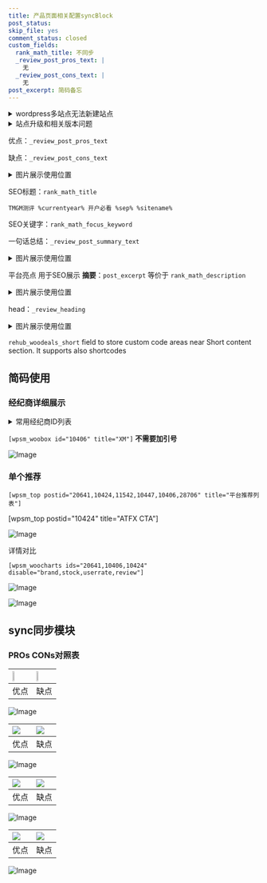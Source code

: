 ```yaml
---
title: 产品页面相关配置syncBlock
post_status: 
skip_file: yes
comment_status: closed
custom_fields:
  rank_math_title: 不同步
  _review_post_pros_text: |
    无
  _review_post_cons_text: |
    无
post_excerpt: 简码备忘
---
```

<details><summary>wordpress多站点无法新建站点</summary>

<li>和报错需要清理cookies一样的原因</li>
<li>wp-config.php里面<code>define( 'SUBDOMAIN_INSTALL', false );//子域名安装</code></li>
<li>新建子站点是用<code>define( 'SUBDOMAIN_INSTALL', true);//子域名安装</code> 完成以后，改成<code>false</code></li>
</details>

<details><summary>站点升级和相关版本问题</summary>

<p>wordpress：5.9.9
woocommerce：7.5.1
出现问题的地方：主题选项里面>><strong>Product layout >>compact style</strong></p>
<p>如何出现没有用过的字段 导致无法保存。先导出配置 然后进行修改，后面再次恢复即可。</p>
<p>出现部分字段无法显示时，需要返回默认布局后，对产品进行保存就好了。</p>
<p></p>
</details>

优点：`_review_post_pros_text`

缺点：`_review_post_cons_text`

<details><summary>图片展示使用位置</summary>

<img src="https://prod-files-secure.s3.us-west-2.amazonaws.com/39ed1227-6d7d-4570-be36-9ccd4a2c4241/f51d3d83-55d4-4bdf-9604-f37ec77ab556/Untitled.png?X-Amz-Algorithm=AWS4-HMAC-SHA256&X-Amz-Content-Sha256=UNSIGNED-PAYLOAD&X-Amz-Credential=ASIAZI2LB466T6NSLC62%2F20250315%2Fus-west-2%2Fs3%2Faws4_request&X-Amz-Date=20250315T105519Z&X-Amz-Expires=3600&X-Amz-Security-Token=IQoJb3JpZ2luX2VjELv%2F%2F%2F%2F%2F%2F%2F%2F%2F%2FwEaCXVzLXdlc3QtMiJIMEYCIQD%2F9qB7%2Bi%2BR08qygkmAHfB4NDIuRJcPLbP%2Fwot4W9iDiAIhAIkdwCRXXORSkBvEMDOIrBX6yZdraSde4PfVTlkSIzt%2BKv8DCBQQABoMNjM3NDIzMTgzODA1Igwafdcq48mVHumivIAq3AO9Oo%2FnQXNxUSEC9T5uSWz%2B8dH%2Baxxl47ZANdkCZZ8wN8oTUtUaEMx2%2B1LvxqioU8oit3%2FJtrOApQQM8R0tI4hc%2BRV0XAxMThpXw9ZW0nYa1FNI1IuG7wDk4ljl2byMzoJo%2BIfAJdrwh4syj1mpfnwpPi8CXc%2Fj0tfq%2Fm%2F7EgdNYlgrr8naYlKC%2BUKvxFjeX2FZzs1ZYA8nMWFnIHyOxGFC%2BkIFzIg8ppp50Tw7lTvtG7u08l1OHEAoE3AWYti27o38AcUaHdu0hgdyqDvvRwV80VrTAwSzYJxKnSolLOq%2FjSUdHr9Jxz7%2F4BKZXwm0X62FRMekufnerUhNTIcohm4QqLDlsLNPDNyC8ALHYcguMxRZbzW%2FYtZxnFp0qZ6Uhl5bVXpnaapVwxd3z1eItWKyZZbZGhC1feuKtvl8Yy9doNDI19f8P7BRHGUb4bZo5f8l%2BnRP5o670uE5%2Br2NCeaAV10RupiyrSozQ55%2FNcN1OBd6DAgZN%2F7qAKRLc6xQuWUPdUyDNkUN72cuWAzG%2B43m53WmZs1pQ%2FKKrq5Kv3Psj0la4P%2BlQtunlVcUBc9AMmiAI6To%2BHOCEA6s07fP6svBnM4SFEn%2FDTLnAjNO%2FD5vUgX3umm6BUg4Wqd9hTDzsNW%2BBjqkAb7LQa%2FORITsxxxrcCRnYcYkQndZBLrgielXgwdhQu6YVtMo12S0LRnEiXmWljUQSbp0XQSmAZPsPo8OsQ0iMoYIt0u2lMprKA7iwOwJHMl87tsqJ%2F6HcQeVQusz0s7XdQg0vRiwCKf7w9enwfbtEPnRqCtLFx1HcUQk9OiYyYKZ%2BdMv%2FzlNk8Td6sQXmNwchkHRgghLJtpe7k%2BwhWZkHVkkTcWV&X-Amz-Signature=f80064e87145dee2b4e3143c39dbcf2b5a052cfbb5f2f3e94dddfb84ed861708&X-Amz-SignedHeaders=host&x-id=GetObject" alt="Image">
</details>

SEO标题：`rank_math_title`

`TMGM测评 %currentyear% 开户必看 %sep% %sitename%`

SEO关键字：`rank_math_focus_keyword`

一句话总结：`_review_post_summary_text`

<details><summary>图片展示使用位置</summary>

<img src="https://prod-files-secure.s3.us-west-2.amazonaws.com/39ed1227-6d7d-4570-be36-9ccd4a2c4241/4b96a922-296c-4f4e-8630-d1c870cbce01/Untitled.png?X-Amz-Algorithm=AWS4-HMAC-SHA256&X-Amz-Content-Sha256=UNSIGNED-PAYLOAD&X-Amz-Credential=ASIAZI2LB4662UR7LOZE%2F20250315%2Fus-west-2%2Fs3%2Faws4_request&X-Amz-Date=20250315T105519Z&X-Amz-Expires=3600&X-Amz-Security-Token=IQoJb3JpZ2luX2VjELv%2F%2F%2F%2F%2F%2F%2F%2F%2F%2FwEaCXVzLXdlc3QtMiJGMEQCIG%2BUkDs6VQMlCRFxka%2FncFqwIQHxTd%2BPVBJ0N%2Fs3gAMaAiAi6gS9IGfAqkk1cOiaZnthMWJ%2Bn0SrT4wRwVllz8lfFir%2FAwgUEAAaDDYzNzQyMzE4MzgwNSIMnOyT5HQNoevvsqLHKtwDRB7VxnmIIc4DqJZRoPYO0T%2BatJYk35jRKoK6%2F9Gw8f5gJHiOlCACZQdlkL2ietEDptGTmtbTd7Atp1JzmGC2OptO%2BHAxiuion6vxh6yCxWi5zlNUzn5IjpZqqqdGews8VQPMN1AphruPRRqcOVU90eRYdoP%2BCh%2BZ8dKHwhL8RZUvWZ5bAlS1xnxnTvUcKt38Mx5RAaDoeCOMqVEqQegdLyjYk8irDURlD9l333NfcpM4xq3rnkeu4g6YOW4H%2F33KmpODMgATMIrbnAE%2FtmQmjwG4gg%2BlUyrO2iF7E2GbR9y3dtXcHxpvnvcJDqcbIlHlc9cOe%2Fo9zT4%2FQm%2FlhUyXT7DyrpXZnV%2BjcC1TGiROWuUNUpPzyIRym03BAd71D54MzBMT1KOn0ntOkT7TKSOKAhz0vBAR86TOernANHjTHpP8n%2BkkpomvZXGR6lzR2fRYY9iZ9DT128Il6MP1mF00REdCq0PIZQB00fgYl1zX1ZufgvKA1dSrLuoA%2BMdXJFkEQMUED0NSTAwTN5vmH%2BPQjK5yFjXQONTMeiQksTU2aI2m8dC7bBsGksaFTkhOJHhtEg0KlQq8thPg5Jgf4xOvlNQ0cpc9COuj%2FcEbYhqPSewwEMbWYK72E0Lhkzwwp7fVvgY6pgGVnEfit832WwLTd%2BujDZjBeK7%2BPg9G5YN87HvW2M3aGas46RExidOmcgKk2OuZt3ZzVXRcFzMUeAAObV1nrhZyccDnwbzKXYPLyeO2QmMekd0nhQPvCRDPno0oUYu8sOCpkuS%2BjD4iMrnl7rtfGKjE%2FtUmQzPuyezgC8kUqNDHaoFDptp%2BOX0htwXKGgYNlmG3zNrJY%2BfZw1pETGuyNEc8%2BLsK0bJb&X-Amz-Signature=401f68917e3df6b96ef8112bb7934755a07a1cda98b714df0488c1c95dea728d&X-Amz-SignedHeaders=host&x-id=GetObject" alt="Image">
</details>

平台亮点 用于SEO展示 **摘要**：`post_excerpt`  等价于 `rank_math_description`

<details><summary>图片展示使用位置</summary>

<img src="https://prod-files-secure.s3.us-west-2.amazonaws.com/39ed1227-6d7d-4570-be36-9ccd4a2c4241/1ee11f63-b60a-4dfe-a7a7-d58ff23b5d88/Untitled.png?X-Amz-Algorithm=AWS4-HMAC-SHA256&X-Amz-Content-Sha256=UNSIGNED-PAYLOAD&X-Amz-Credential=ASIAZI2LB46656HRYEG2%2F20250315%2Fus-west-2%2Fs3%2Faws4_request&X-Amz-Date=20250315T105520Z&X-Amz-Expires=3600&X-Amz-Security-Token=IQoJb3JpZ2luX2VjELv%2F%2F%2F%2F%2F%2F%2F%2F%2F%2FwEaCXVzLXdlc3QtMiJIMEYCIQC4OhLZmPORkd%2FsMwIs9wDONzMhWAyxOWHnJv5YkcH1ggIhAOu1uOj1QpIzT%2BYmvXRVCcuQ5bvQmLzgScZjiFYepC13Kv8DCBQQABoMNjM3NDIzMTgzODA1Igy%2F0GCicdxnlDUAQWoq3ANkW2%2BUrHMgvWEd0U4YgZghlFrfhaDlH6gzCO3StHhTvv2lOKLpEUEHoz24JDS%2BcbAz3zietKAySSWhhUTbUrTJ%2ByLV2Dw0mpN%2FXhsmLg5k2DrMzVAJLXUCb4vZC9GoDBvPNdXG7l3tjz0wfX%2Fmr8QfPfUYUBTwsBOYgCRXopWwJWqKXe88oiLxu%2FpdYITy7UiGczBasAoClDrIwskKVmuiW2QLwll1Fg50MKB9c%2FwkBngwnEj8Vfx9egB%2F3JJ0V2RHFh48%2Bt2gYbOI%2Fs9fTarNz6NwvIaRWsDPICkwMbs6rlDCyUHc7fVZ4%2FOnSNKriWnxmkK4kLxja4tHXuXfenvVBDe4ipy2BgWRjigwOhG3w%2Bi%2FLrTN1ue2SAJDrXcslXQRxXLrsG7CNn6LDjQgmx99G7lGgthkUzfhCeNnWCQoB5aau5CH59K6CGBGWKYycMl%2Ftn8kF6VOeenxyHXFlsGNNiz2%2B2j0gegfCd2yX39XC6xrAZvcgp68M5QQpuD3RYTEDFx2UrvmBijOEuiwQWjuWptYLFs9jwC0WRrx2EQqjTII2l09aYmO%2Bzqo9YYN9IPJjKvUt8iB5Iu3h0xfzvm1Ryig5nLDdHpDTF4V%2BFh3sugqi2QQuha9%2FpSuFjDDsNW%2BBjqkAX3BTlpoP8WsBMr8q0UYUJPMsBCOl%2BjDBSj8BXolICk0oojouNU90%2FtbjXqV10e2J5rxvvjO%2F0SE6j4OUQDNwxdu%2FWRUd%2B8a2YsXVaQ%2BRlbKoLCRvn1PNXuUCEpPLLnVB8u39FruOhFMlNl8AdtRzPeaASp0opukm0wmhdBcxuZQBGV70CfzATvGUocv8IbbPUJSl9rjVEUaxZBBeZKIIuUDulgk&X-Amz-Signature=c24ee81f24cf4cca338c7758bbcc51941459e7d8fcea39d363b4871d2477a227&X-Amz-SignedHeaders=host&x-id=GetObject" alt="Image">
<img src="https://prod-files-secure.s3.us-west-2.amazonaws.com/39ed1227-6d7d-4570-be36-9ccd4a2c4241/ad4118b5-78d8-4fbe-801e-3b29b5d99c01/Untitled.png?X-Amz-Algorithm=AWS4-HMAC-SHA256&X-Amz-Content-Sha256=UNSIGNED-PAYLOAD&X-Amz-Credential=ASIAZI2LB46656HRYEG2%2F20250315%2Fus-west-2%2Fs3%2Faws4_request&X-Amz-Date=20250315T105520Z&X-Amz-Expires=3600&X-Amz-Security-Token=IQoJb3JpZ2luX2VjELv%2F%2F%2F%2F%2F%2F%2F%2F%2F%2FwEaCXVzLXdlc3QtMiJIMEYCIQC4OhLZmPORkd%2FsMwIs9wDONzMhWAyxOWHnJv5YkcH1ggIhAOu1uOj1QpIzT%2BYmvXRVCcuQ5bvQmLzgScZjiFYepC13Kv8DCBQQABoMNjM3NDIzMTgzODA1Igy%2F0GCicdxnlDUAQWoq3ANkW2%2BUrHMgvWEd0U4YgZghlFrfhaDlH6gzCO3StHhTvv2lOKLpEUEHoz24JDS%2BcbAz3zietKAySSWhhUTbUrTJ%2ByLV2Dw0mpN%2FXhsmLg5k2DrMzVAJLXUCb4vZC9GoDBvPNdXG7l3tjz0wfX%2Fmr8QfPfUYUBTwsBOYgCRXopWwJWqKXe88oiLxu%2FpdYITy7UiGczBasAoClDrIwskKVmuiW2QLwll1Fg50MKB9c%2FwkBngwnEj8Vfx9egB%2F3JJ0V2RHFh48%2Bt2gYbOI%2Fs9fTarNz6NwvIaRWsDPICkwMbs6rlDCyUHc7fVZ4%2FOnSNKriWnxmkK4kLxja4tHXuXfenvVBDe4ipy2BgWRjigwOhG3w%2Bi%2FLrTN1ue2SAJDrXcslXQRxXLrsG7CNn6LDjQgmx99G7lGgthkUzfhCeNnWCQoB5aau5CH59K6CGBGWKYycMl%2Ftn8kF6VOeenxyHXFlsGNNiz2%2B2j0gegfCd2yX39XC6xrAZvcgp68M5QQpuD3RYTEDFx2UrvmBijOEuiwQWjuWptYLFs9jwC0WRrx2EQqjTII2l09aYmO%2Bzqo9YYN9IPJjKvUt8iB5Iu3h0xfzvm1Ryig5nLDdHpDTF4V%2BFh3sugqi2QQuha9%2FpSuFjDDsNW%2BBjqkAX3BTlpoP8WsBMr8q0UYUJPMsBCOl%2BjDBSj8BXolICk0oojouNU90%2FtbjXqV10e2J5rxvvjO%2F0SE6j4OUQDNwxdu%2FWRUd%2B8a2YsXVaQ%2BRlbKoLCRvn1PNXuUCEpPLLnVB8u39FruOhFMlNl8AdtRzPeaASp0opukm0wmhdBcxuZQBGV70CfzATvGUocv8IbbPUJSl9rjVEUaxZBBeZKIIuUDulgk&X-Amz-Signature=f13dd67322a399e979c1924258826f4e23b97ede391cc05a327fa5501f30e11c&X-Amz-SignedHeaders=host&x-id=GetObject" alt="Image">
<img src="https://prod-files-secure.s3.us-west-2.amazonaws.com/39ed1227-6d7d-4570-be36-9ccd4a2c4241/a38cf7c9-a79c-4b64-9e94-13589fe0758b/Untitled.png?X-Amz-Algorithm=AWS4-HMAC-SHA256&X-Amz-Content-Sha256=UNSIGNED-PAYLOAD&X-Amz-Credential=ASIAZI2LB46656HRYEG2%2F20250315%2Fus-west-2%2Fs3%2Faws4_request&X-Amz-Date=20250315T105520Z&X-Amz-Expires=3600&X-Amz-Security-Token=IQoJb3JpZ2luX2VjELv%2F%2F%2F%2F%2F%2F%2F%2F%2F%2FwEaCXVzLXdlc3QtMiJIMEYCIQC4OhLZmPORkd%2FsMwIs9wDONzMhWAyxOWHnJv5YkcH1ggIhAOu1uOj1QpIzT%2BYmvXRVCcuQ5bvQmLzgScZjiFYepC13Kv8DCBQQABoMNjM3NDIzMTgzODA1Igy%2F0GCicdxnlDUAQWoq3ANkW2%2BUrHMgvWEd0U4YgZghlFrfhaDlH6gzCO3StHhTvv2lOKLpEUEHoz24JDS%2BcbAz3zietKAySSWhhUTbUrTJ%2ByLV2Dw0mpN%2FXhsmLg5k2DrMzVAJLXUCb4vZC9GoDBvPNdXG7l3tjz0wfX%2Fmr8QfPfUYUBTwsBOYgCRXopWwJWqKXe88oiLxu%2FpdYITy7UiGczBasAoClDrIwskKVmuiW2QLwll1Fg50MKB9c%2FwkBngwnEj8Vfx9egB%2F3JJ0V2RHFh48%2Bt2gYbOI%2Fs9fTarNz6NwvIaRWsDPICkwMbs6rlDCyUHc7fVZ4%2FOnSNKriWnxmkK4kLxja4tHXuXfenvVBDe4ipy2BgWRjigwOhG3w%2Bi%2FLrTN1ue2SAJDrXcslXQRxXLrsG7CNn6LDjQgmx99G7lGgthkUzfhCeNnWCQoB5aau5CH59K6CGBGWKYycMl%2Ftn8kF6VOeenxyHXFlsGNNiz2%2B2j0gegfCd2yX39XC6xrAZvcgp68M5QQpuD3RYTEDFx2UrvmBijOEuiwQWjuWptYLFs9jwC0WRrx2EQqjTII2l09aYmO%2Bzqo9YYN9IPJjKvUt8iB5Iu3h0xfzvm1Ryig5nLDdHpDTF4V%2BFh3sugqi2QQuha9%2FpSuFjDDsNW%2BBjqkAX3BTlpoP8WsBMr8q0UYUJPMsBCOl%2BjDBSj8BXolICk0oojouNU90%2FtbjXqV10e2J5rxvvjO%2F0SE6j4OUQDNwxdu%2FWRUd%2B8a2YsXVaQ%2BRlbKoLCRvn1PNXuUCEpPLLnVB8u39FruOhFMlNl8AdtRzPeaASp0opukm0wmhdBcxuZQBGV70CfzATvGUocv8IbbPUJSl9rjVEUaxZBBeZKIIuUDulgk&X-Amz-Signature=a73510865c5732274acae4f3df8bc2546055254276a4df2b284c2c0a8760a6fc&X-Amz-SignedHeaders=host&x-id=GetObject" alt="Image">
<img src="https://prod-files-secure.s3.us-west-2.amazonaws.com/39ed1227-6d7d-4570-be36-9ccd4a2c4241/7da6fc1e-d2ac-42ae-8c75-cb5749aa18f6/Untitled.png?X-Amz-Algorithm=AWS4-HMAC-SHA256&X-Amz-Content-Sha256=UNSIGNED-PAYLOAD&X-Amz-Credential=ASIAZI2LB46656HRYEG2%2F20250315%2Fus-west-2%2Fs3%2Faws4_request&X-Amz-Date=20250315T105520Z&X-Amz-Expires=3600&X-Amz-Security-Token=IQoJb3JpZ2luX2VjELv%2F%2F%2F%2F%2F%2F%2F%2F%2F%2FwEaCXVzLXdlc3QtMiJIMEYCIQC4OhLZmPORkd%2FsMwIs9wDONzMhWAyxOWHnJv5YkcH1ggIhAOu1uOj1QpIzT%2BYmvXRVCcuQ5bvQmLzgScZjiFYepC13Kv8DCBQQABoMNjM3NDIzMTgzODA1Igy%2F0GCicdxnlDUAQWoq3ANkW2%2BUrHMgvWEd0U4YgZghlFrfhaDlH6gzCO3StHhTvv2lOKLpEUEHoz24JDS%2BcbAz3zietKAySSWhhUTbUrTJ%2ByLV2Dw0mpN%2FXhsmLg5k2DrMzVAJLXUCb4vZC9GoDBvPNdXG7l3tjz0wfX%2Fmr8QfPfUYUBTwsBOYgCRXopWwJWqKXe88oiLxu%2FpdYITy7UiGczBasAoClDrIwskKVmuiW2QLwll1Fg50MKB9c%2FwkBngwnEj8Vfx9egB%2F3JJ0V2RHFh48%2Bt2gYbOI%2Fs9fTarNz6NwvIaRWsDPICkwMbs6rlDCyUHc7fVZ4%2FOnSNKriWnxmkK4kLxja4tHXuXfenvVBDe4ipy2BgWRjigwOhG3w%2Bi%2FLrTN1ue2SAJDrXcslXQRxXLrsG7CNn6LDjQgmx99G7lGgthkUzfhCeNnWCQoB5aau5CH59K6CGBGWKYycMl%2Ftn8kF6VOeenxyHXFlsGNNiz2%2B2j0gegfCd2yX39XC6xrAZvcgp68M5QQpuD3RYTEDFx2UrvmBijOEuiwQWjuWptYLFs9jwC0WRrx2EQqjTII2l09aYmO%2Bzqo9YYN9IPJjKvUt8iB5Iu3h0xfzvm1Ryig5nLDdHpDTF4V%2BFh3sugqi2QQuha9%2FpSuFjDDsNW%2BBjqkAX3BTlpoP8WsBMr8q0UYUJPMsBCOl%2BjDBSj8BXolICk0oojouNU90%2FtbjXqV10e2J5rxvvjO%2F0SE6j4OUQDNwxdu%2FWRUd%2B8a2YsXVaQ%2BRlbKoLCRvn1PNXuUCEpPLLnVB8u39FruOhFMlNl8AdtRzPeaASp0opukm0wmhdBcxuZQBGV70CfzATvGUocv8IbbPUJSl9rjVEUaxZBBeZKIIuUDulgk&X-Amz-Signature=efe244ca324dfa9cd9598dceb4850e38329788fc5ec08c60b0619f5f1397315c&X-Amz-SignedHeaders=host&x-id=GetObject" alt="Image">
<img src="https://prod-files-secure.s3.us-west-2.amazonaws.com/39ed1227-6d7d-4570-be36-9ccd4a2c4241/7e97f40a-eaee-47f5-b2f9-475f96808fa7/Untitled.png?X-Amz-Algorithm=AWS4-HMAC-SHA256&X-Amz-Content-Sha256=UNSIGNED-PAYLOAD&X-Amz-Credential=ASIAZI2LB46656HRYEG2%2F20250315%2Fus-west-2%2Fs3%2Faws4_request&X-Amz-Date=20250315T105520Z&X-Amz-Expires=3600&X-Amz-Security-Token=IQoJb3JpZ2luX2VjELv%2F%2F%2F%2F%2F%2F%2F%2F%2F%2FwEaCXVzLXdlc3QtMiJIMEYCIQC4OhLZmPORkd%2FsMwIs9wDONzMhWAyxOWHnJv5YkcH1ggIhAOu1uOj1QpIzT%2BYmvXRVCcuQ5bvQmLzgScZjiFYepC13Kv8DCBQQABoMNjM3NDIzMTgzODA1Igy%2F0GCicdxnlDUAQWoq3ANkW2%2BUrHMgvWEd0U4YgZghlFrfhaDlH6gzCO3StHhTvv2lOKLpEUEHoz24JDS%2BcbAz3zietKAySSWhhUTbUrTJ%2ByLV2Dw0mpN%2FXhsmLg5k2DrMzVAJLXUCb4vZC9GoDBvPNdXG7l3tjz0wfX%2Fmr8QfPfUYUBTwsBOYgCRXopWwJWqKXe88oiLxu%2FpdYITy7UiGczBasAoClDrIwskKVmuiW2QLwll1Fg50MKB9c%2FwkBngwnEj8Vfx9egB%2F3JJ0V2RHFh48%2Bt2gYbOI%2Fs9fTarNz6NwvIaRWsDPICkwMbs6rlDCyUHc7fVZ4%2FOnSNKriWnxmkK4kLxja4tHXuXfenvVBDe4ipy2BgWRjigwOhG3w%2Bi%2FLrTN1ue2SAJDrXcslXQRxXLrsG7CNn6LDjQgmx99G7lGgthkUzfhCeNnWCQoB5aau5CH59K6CGBGWKYycMl%2Ftn8kF6VOeenxyHXFlsGNNiz2%2B2j0gegfCd2yX39XC6xrAZvcgp68M5QQpuD3RYTEDFx2UrvmBijOEuiwQWjuWptYLFs9jwC0WRrx2EQqjTII2l09aYmO%2Bzqo9YYN9IPJjKvUt8iB5Iu3h0xfzvm1Ryig5nLDdHpDTF4V%2BFh3sugqi2QQuha9%2FpSuFjDDsNW%2BBjqkAX3BTlpoP8WsBMr8q0UYUJPMsBCOl%2BjDBSj8BXolICk0oojouNU90%2FtbjXqV10e2J5rxvvjO%2F0SE6j4OUQDNwxdu%2FWRUd%2B8a2YsXVaQ%2BRlbKoLCRvn1PNXuUCEpPLLnVB8u39FruOhFMlNl8AdtRzPeaASp0opukm0wmhdBcxuZQBGV70CfzATvGUocv8IbbPUJSl9rjVEUaxZBBeZKIIuUDulgk&X-Amz-Signature=195866941e51dd04c4705c90d9fb87f50dfe381b4ddd88c2a1e5333812a75846&X-Amz-SignedHeaders=host&x-id=GetObject" alt="Image">
</details>

head：`_review_heading`

<details><summary>图片展示使用位置</summary>

<img src="https://prod-files-secure.s3.us-west-2.amazonaws.com/39ed1227-6d7d-4570-be36-9ccd4a2c4241/3a4650ad-9887-415c-889a-edd51fa54f27/Untitled.png?X-Amz-Algorithm=AWS4-HMAC-SHA256&X-Amz-Content-Sha256=UNSIGNED-PAYLOAD&X-Amz-Credential=ASIAZI2LB466SEVIXNTU%2F20250315%2Fus-west-2%2Fs3%2Faws4_request&X-Amz-Date=20250315T105520Z&X-Amz-Expires=3600&X-Amz-Security-Token=IQoJb3JpZ2luX2VjELv%2F%2F%2F%2F%2F%2F%2F%2F%2F%2FwEaCXVzLXdlc3QtMiJIMEYCIQDL2cR4zUtA6562z8c4dkv6dJ9DIstsQhSTyDhO%2F1ZZeAIhAMzz3CNEDWi9yapzqLY4yiTTP2KSSHPpVAqL%2BOmxH6wlKv8DCBQQABoMNjM3NDIzMTgzODA1Igxm4Da2qTGs%2BkPLW4Iq3APXJidlat2ttKVnJ62rQQEwJMcc949KQz5669wZDeR8ZtE%2BVq8NPkKo%2BdG4TVGenux6n2eUB4TX5osR3cIpRy2PCq%2F5WC1Q1AQnl6GIBRDhScvIoDEAlkmScFRfd7V2gFFKxpyDt9Xft%2Bwj00WuFbkeXn9cCKl%2BernFeyaQF1m5ENyP%2FTedrip9DwY1y%2BoY5Zia22A2G4Z3GfEyckVpwxfPMVC8DTxRNKRjTYNpK%2FE6R6tGA6JrmrXDQBt6m75jyz0WhTw08hxJE7lvoPtSfJ5F73z9FBV6cn4UIK1vMihQPsR2qp%2B%2FIsTyybIOGEJvocyLm4tteJx0ltP831zEvyuIpCyjS2i%2BA3eTVkW4kUhgFoa6PLMqgQWA87kauEVvtHqO%2BoiFL%2BofWBtwNg390axdabNcnFItOMWYkmvVUf%2BSwwhTLTHeEKFjnC%2FMcwBsqP3E2zewfPv5lIMUrEXbUa1af7HSh5AZQZpjlGEMN1Gi82ehnEOoGdaE5jJVf2dd0ni%2BfQwiPx77E5bgPOK4k2as2iM%2FMASSBmemdduwrC8pZeCFXb%2B%2BWERFSLZ20A62xQqQtorhxamMvwKRbp0GVT0MAPAsznqNogAlHQlRFRSTgxDeALIyCi%2FMcIuquDDhsNW%2BBjqkAYUC2qVwqmRF9%2BhG34S3O1Ok1KsIpzs74zh8k%2BNqLcBpznMSMOxvhjbIQdNSwEA9sf46NDlQZiXR3Td%2Bu0mFntTfvWJytH8uUHtBzaGCki5XsC%2B03l81VQtRo71bpa7%2FB262U4K8HI9CHGzKeBmyJ1yb9txts6Ei0D73z4e8torjYBj7lvaHwaPa6zx%2FOeEyi9%2FxJSl2ERkNbVeTdg6i1OAdgA2X&X-Amz-Signature=185544ed635a5e927e5ac3353e391e603111126894f027e9f28659dbc86136ad&X-Amz-SignedHeaders=host&x-id=GetObject" alt="Image">
</details>

`rehub_woodeals_short`	field to store custom code areas near Short content section. It supports also shortcodes



## 简码使用

### 经纪商详细展示

<details><summary>常用经纪商ID列表</summary>

<pre><code class="php">嘉盛 ===> 20641  [wpsm_woobox id="20641" title="嘉盛"]
易信easymarkets ===> 11542  [wpsm_woobox id="11542" title="易信easymarkets"]
ATFX外汇 ===> 10424  [wpsm_woobox id="10424" title="ATFX"]
XM ===> 10406  [wpsm_woobox id="10406" title="XM"]
TMGM ===> 29622  [wpsm_woobox id="29622" title="TMGM"]
HYCM ===> 10447  [wpsm_woobox id="10447" title="HYCM"]
fpmarkets澳福外汇 ===> 20639  [wpsm_woobox id="20639" title="fpmarkets澳福外汇"]</code></pre>
</details>

`[wpsm_woobox id="10406" title="XM"]` **不需要加引号**

![Image](https://prod-files-secure.s3.us-west-2.amazonaws.com/39ed1227-6d7d-4570-be36-9ccd4a2c4241/4f898f9d-0fa7-4e43-acd3-ac6bc7be575a/Untitled.png?X-Amz-Algorithm=AWS4-HMAC-SHA256&X-Amz-Content-Sha256=UNSIGNED-PAYLOAD&X-Amz-Credential=ASIAZI2LB466TOFZ5VR4%2F20250315%2Fus-west-2%2Fs3%2Faws4_request&X-Amz-Date=20250315T105517Z&X-Amz-Expires=3600&X-Amz-Security-Token=IQoJb3JpZ2luX2VjELv%2F%2F%2F%2F%2F%2F%2F%2F%2F%2FwEaCXVzLXdlc3QtMiJHMEUCICLIaJUk7C9a%2BPS67HqQHyqaH2R2WbeArSv49t6jLZQeAiEAkqstnUl2Y4eByiSnVxgzfPZjgLUy4UmUtj8syuwbMosq%2FwMIFBAAGgw2Mzc0MjMxODM4MDUiDD4IDmtjGkletXYstSrcA5Czv%2FrnV6rWufbjBbXze1gmtJ9EIvWqSZgJYIO%2FrbExSYmHM6MOYiFw8BmFQbHoMq53goq5Aai0wuB3JLs%2BTx%2FkEgHSrBEDAM%2BoTEa5Eq8cHPa67dOYDUsfbC7ibIaTBrr9G1tITONV5Yi5zKxN3yN5DCIiTMBarx5bAH2blwo%2BB8SZ2VPGQAzGH5kfNmRBMp1EwH2qLCGscal9dxTDGxSLqJpTf2ud1Wa4iMz9PuMV6c12jIu9d7k5qsjA4SYoE9kw5djklB5YfMwUk0HfdrzEKGY0K2mBPQTYuDl0CH%2B%2F4VElmd9nqhYwMT9pYNNTwPDVF1TrWHJk68tZhsdVzSqvWNBIQmjQLQ7klUiHxIFOeN1BfUYfgn4AocZy4Xbk5aMgGz9xfSXqGCM65hMxVxpiEVPyJCKtpZFF6%2FlVZCD6n7q7iPQTU%2B2loPCRxCPz5FriaF8gfOdukg1nLW0%2FX5gmL%2FyYppI6j0JcqUSpVYNow6FSw0fG1U%2FOgnlnpyiY%2FPxnwNZG0LStQvWLPPVmu3SIJlZ6XBtIDHcuc01y6Io1MbP19y6E1TbJ82FD5hTlksA5zkbawMi%2FGtyEdbCop2QqZu5tJ5zy%2FvrABDL3paAzInb4f4KDjBJSZ%2FOxMOWw1b4GOqUBmFV8CrnMZTQc%2FENof%2Fy2vNWQ4AUDPP%2FdTDJHBS8vp8JaIUqBfopkI4n929D4vXPLMdjjvcnMAGVS4MQ0pHRMA8ck2%2B7Xp6CzcMpxxeVWemOC1745noq0nRdD%2BZh0g%2FtKfrm2lJwFfT1ijiDQTq2ydQipXvWXMzVDTmg6Hu9Kd0zrTBQkLuOUZel7gSWtZkX%2Fwc58YOCguoJ2cjMILJoGxLYaM0Y4&X-Amz-Signature=8ca6cfcf99bf522cecbf9c079e2fa74985aa984f2ea0336c6e2684846362c9c0&X-Amz-SignedHeaders=host&x-id=GetObject)

### 单个推荐
`[wpsm_top postid="20641,10424,11542,10447,10406,28706" title="平台推荐列表"]`

[wpsm_top postid="10424" title="ATFX CTA"]

![Image](https://prod-files-secure.s3.us-west-2.amazonaws.com/39ed1227-6d7d-4570-be36-9ccd4a2c4241/5ac620dc-51a8-48b6-b55d-91f47299193c/Untitled.png?X-Amz-Algorithm=AWS4-HMAC-SHA256&X-Amz-Content-Sha256=UNSIGNED-PAYLOAD&X-Amz-Credential=ASIAZI2LB466TOFZ5VR4%2F20250315%2Fus-west-2%2Fs3%2Faws4_request&X-Amz-Date=20250315T105517Z&X-Amz-Expires=3600&X-Amz-Security-Token=IQoJb3JpZ2luX2VjELv%2F%2F%2F%2F%2F%2F%2F%2F%2F%2FwEaCXVzLXdlc3QtMiJHMEUCICLIaJUk7C9a%2BPS67HqQHyqaH2R2WbeArSv49t6jLZQeAiEAkqstnUl2Y4eByiSnVxgzfPZjgLUy4UmUtj8syuwbMosq%2FwMIFBAAGgw2Mzc0MjMxODM4MDUiDD4IDmtjGkletXYstSrcA5Czv%2FrnV6rWufbjBbXze1gmtJ9EIvWqSZgJYIO%2FrbExSYmHM6MOYiFw8BmFQbHoMq53goq5Aai0wuB3JLs%2BTx%2FkEgHSrBEDAM%2BoTEa5Eq8cHPa67dOYDUsfbC7ibIaTBrr9G1tITONV5Yi5zKxN3yN5DCIiTMBarx5bAH2blwo%2BB8SZ2VPGQAzGH5kfNmRBMp1EwH2qLCGscal9dxTDGxSLqJpTf2ud1Wa4iMz9PuMV6c12jIu9d7k5qsjA4SYoE9kw5djklB5YfMwUk0HfdrzEKGY0K2mBPQTYuDl0CH%2B%2F4VElmd9nqhYwMT9pYNNTwPDVF1TrWHJk68tZhsdVzSqvWNBIQmjQLQ7klUiHxIFOeN1BfUYfgn4AocZy4Xbk5aMgGz9xfSXqGCM65hMxVxpiEVPyJCKtpZFF6%2FlVZCD6n7q7iPQTU%2B2loPCRxCPz5FriaF8gfOdukg1nLW0%2FX5gmL%2FyYppI6j0JcqUSpVYNow6FSw0fG1U%2FOgnlnpyiY%2FPxnwNZG0LStQvWLPPVmu3SIJlZ6XBtIDHcuc01y6Io1MbP19y6E1TbJ82FD5hTlksA5zkbawMi%2FGtyEdbCop2QqZu5tJ5zy%2FvrABDL3paAzInb4f4KDjBJSZ%2FOxMOWw1b4GOqUBmFV8CrnMZTQc%2FENof%2Fy2vNWQ4AUDPP%2FdTDJHBS8vp8JaIUqBfopkI4n929D4vXPLMdjjvcnMAGVS4MQ0pHRMA8ck2%2B7Xp6CzcMpxxeVWemOC1745noq0nRdD%2BZh0g%2FtKfrm2lJwFfT1ijiDQTq2ydQipXvWXMzVDTmg6Hu9Kd0zrTBQkLuOUZel7gSWtZkX%2Fwc58YOCguoJ2cjMILJoGxLYaM0Y4&X-Amz-Signature=0028397f6803d199714a91b14ef49a29fdef12a548fa0eabf203719d99a01c94&X-Amz-SignedHeaders=host&x-id=GetObject)

详情对比

`[wpsm_woocharts ids="20641,10406,10424" disable="brand,stock,userrate,review"]`

![Image](https://prod-files-secure.s3.us-west-2.amazonaws.com/39ed1227-6d7d-4570-be36-9ccd4a2c4241/bf3ba45f-b9f3-4295-8aef-b4a495fd25f4/Untitled.png?X-Amz-Algorithm=AWS4-HMAC-SHA256&X-Amz-Content-Sha256=UNSIGNED-PAYLOAD&X-Amz-Credential=ASIAZI2LB466TOFZ5VR4%2F20250315%2Fus-west-2%2Fs3%2Faws4_request&X-Amz-Date=20250315T105517Z&X-Amz-Expires=3600&X-Amz-Security-Token=IQoJb3JpZ2luX2VjELv%2F%2F%2F%2F%2F%2F%2F%2F%2F%2FwEaCXVzLXdlc3QtMiJHMEUCICLIaJUk7C9a%2BPS67HqQHyqaH2R2WbeArSv49t6jLZQeAiEAkqstnUl2Y4eByiSnVxgzfPZjgLUy4UmUtj8syuwbMosq%2FwMIFBAAGgw2Mzc0MjMxODM4MDUiDD4IDmtjGkletXYstSrcA5Czv%2FrnV6rWufbjBbXze1gmtJ9EIvWqSZgJYIO%2FrbExSYmHM6MOYiFw8BmFQbHoMq53goq5Aai0wuB3JLs%2BTx%2FkEgHSrBEDAM%2BoTEa5Eq8cHPa67dOYDUsfbC7ibIaTBrr9G1tITONV5Yi5zKxN3yN5DCIiTMBarx5bAH2blwo%2BB8SZ2VPGQAzGH5kfNmRBMp1EwH2qLCGscal9dxTDGxSLqJpTf2ud1Wa4iMz9PuMV6c12jIu9d7k5qsjA4SYoE9kw5djklB5YfMwUk0HfdrzEKGY0K2mBPQTYuDl0CH%2B%2F4VElmd9nqhYwMT9pYNNTwPDVF1TrWHJk68tZhsdVzSqvWNBIQmjQLQ7klUiHxIFOeN1BfUYfgn4AocZy4Xbk5aMgGz9xfSXqGCM65hMxVxpiEVPyJCKtpZFF6%2FlVZCD6n7q7iPQTU%2B2loPCRxCPz5FriaF8gfOdukg1nLW0%2FX5gmL%2FyYppI6j0JcqUSpVYNow6FSw0fG1U%2FOgnlnpyiY%2FPxnwNZG0LStQvWLPPVmu3SIJlZ6XBtIDHcuc01y6Io1MbP19y6E1TbJ82FD5hTlksA5zkbawMi%2FGtyEdbCop2QqZu5tJ5zy%2FvrABDL3paAzInb4f4KDjBJSZ%2FOxMOWw1b4GOqUBmFV8CrnMZTQc%2FENof%2Fy2vNWQ4AUDPP%2FdTDJHBS8vp8JaIUqBfopkI4n929D4vXPLMdjjvcnMAGVS4MQ0pHRMA8ck2%2B7Xp6CzcMpxxeVWemOC1745noq0nRdD%2BZh0g%2FtKfrm2lJwFfT1ijiDQTq2ydQipXvWXMzVDTmg6Hu9Kd0zrTBQkLuOUZel7gSWtZkX%2Fwc58YOCguoJ2cjMILJoGxLYaM0Y4&X-Amz-Signature=3f156f5d164367668287401c8394f7c0a010c7412a077a0b9ee33bf76837e3dc&X-Amz-SignedHeaders=host&x-id=GetObject)

![Image](https://prod-files-secure.s3.us-west-2.amazonaws.com/39ed1227-6d7d-4570-be36-9ccd4a2c4241/30bc56ef-f383-4b48-9768-2ebc9e436ec0/Untitled.png?X-Amz-Algorithm=AWS4-HMAC-SHA256&X-Amz-Content-Sha256=UNSIGNED-PAYLOAD&X-Amz-Credential=ASIAZI2LB466TOFZ5VR4%2F20250315%2Fus-west-2%2Fs3%2Faws4_request&X-Amz-Date=20250315T105517Z&X-Amz-Expires=3600&X-Amz-Security-Token=IQoJb3JpZ2luX2VjELv%2F%2F%2F%2F%2F%2F%2F%2F%2F%2FwEaCXVzLXdlc3QtMiJHMEUCICLIaJUk7C9a%2BPS67HqQHyqaH2R2WbeArSv49t6jLZQeAiEAkqstnUl2Y4eByiSnVxgzfPZjgLUy4UmUtj8syuwbMosq%2FwMIFBAAGgw2Mzc0MjMxODM4MDUiDD4IDmtjGkletXYstSrcA5Czv%2FrnV6rWufbjBbXze1gmtJ9EIvWqSZgJYIO%2FrbExSYmHM6MOYiFw8BmFQbHoMq53goq5Aai0wuB3JLs%2BTx%2FkEgHSrBEDAM%2BoTEa5Eq8cHPa67dOYDUsfbC7ibIaTBrr9G1tITONV5Yi5zKxN3yN5DCIiTMBarx5bAH2blwo%2BB8SZ2VPGQAzGH5kfNmRBMp1EwH2qLCGscal9dxTDGxSLqJpTf2ud1Wa4iMz9PuMV6c12jIu9d7k5qsjA4SYoE9kw5djklB5YfMwUk0HfdrzEKGY0K2mBPQTYuDl0CH%2B%2F4VElmd9nqhYwMT9pYNNTwPDVF1TrWHJk68tZhsdVzSqvWNBIQmjQLQ7klUiHxIFOeN1BfUYfgn4AocZy4Xbk5aMgGz9xfSXqGCM65hMxVxpiEVPyJCKtpZFF6%2FlVZCD6n7q7iPQTU%2B2loPCRxCPz5FriaF8gfOdukg1nLW0%2FX5gmL%2FyYppI6j0JcqUSpVYNow6FSw0fG1U%2FOgnlnpyiY%2FPxnwNZG0LStQvWLPPVmu3SIJlZ6XBtIDHcuc01y6Io1MbP19y6E1TbJ82FD5hTlksA5zkbawMi%2FGtyEdbCop2QqZu5tJ5zy%2FvrABDL3paAzInb4f4KDjBJSZ%2FOxMOWw1b4GOqUBmFV8CrnMZTQc%2FENof%2Fy2vNWQ4AUDPP%2FdTDJHBS8vp8JaIUqBfopkI4n929D4vXPLMdjjvcnMAGVS4MQ0pHRMA8ck2%2B7Xp6CzcMpxxeVWemOC1745noq0nRdD%2BZh0g%2FtKfrm2lJwFfT1ijiDQTq2ydQipXvWXMzVDTmg6Hu9Kd0zrTBQkLuOUZel7gSWtZkX%2Fwc58YOCguoJ2cjMILJoGxLYaM0Y4&X-Amz-Signature=2f3d22433384cb2b531ab6a9b91830ce12ebcf45fb08ccdd66dd8415eebc62bb&X-Amz-SignedHeaders=host&x-id=GetObject)

## sync同步模块

### PROs CONs对照表

| <img src="https://cdn.ifttt.fun/gh/jarlin8/OSS@main/icons/customize/pros.svg" height="auto" width="37.3%"> | <img src="https://cdn.ifttt.fun/gh/jarlin8/OSS@main/icons/customize/cons.svg" height="auto" width="28.8%"> |
| :--- | :--- |
| 优点 | 缺点 |

![Image](https://prod-files-secure.s3.us-west-2.amazonaws.com/39ed1227-6d7d-4570-be36-9ccd4a2c4241/8742b755-dfb5-4004-9a5f-d6e561664bd8/Untitled.png?X-Amz-Algorithm=AWS4-HMAC-SHA256&X-Amz-Content-Sha256=UNSIGNED-PAYLOAD&X-Amz-Credential=ASIAZI2LB466TOFZ5VR4%2F20250315%2Fus-west-2%2Fs3%2Faws4_request&X-Amz-Date=20250315T105517Z&X-Amz-Expires=3600&X-Amz-Security-Token=IQoJb3JpZ2luX2VjELv%2F%2F%2F%2F%2F%2F%2F%2F%2F%2FwEaCXVzLXdlc3QtMiJHMEUCICLIaJUk7C9a%2BPS67HqQHyqaH2R2WbeArSv49t6jLZQeAiEAkqstnUl2Y4eByiSnVxgzfPZjgLUy4UmUtj8syuwbMosq%2FwMIFBAAGgw2Mzc0MjMxODM4MDUiDD4IDmtjGkletXYstSrcA5Czv%2FrnV6rWufbjBbXze1gmtJ9EIvWqSZgJYIO%2FrbExSYmHM6MOYiFw8BmFQbHoMq53goq5Aai0wuB3JLs%2BTx%2FkEgHSrBEDAM%2BoTEa5Eq8cHPa67dOYDUsfbC7ibIaTBrr9G1tITONV5Yi5zKxN3yN5DCIiTMBarx5bAH2blwo%2BB8SZ2VPGQAzGH5kfNmRBMp1EwH2qLCGscal9dxTDGxSLqJpTf2ud1Wa4iMz9PuMV6c12jIu9d7k5qsjA4SYoE9kw5djklB5YfMwUk0HfdrzEKGY0K2mBPQTYuDl0CH%2B%2F4VElmd9nqhYwMT9pYNNTwPDVF1TrWHJk68tZhsdVzSqvWNBIQmjQLQ7klUiHxIFOeN1BfUYfgn4AocZy4Xbk5aMgGz9xfSXqGCM65hMxVxpiEVPyJCKtpZFF6%2FlVZCD6n7q7iPQTU%2B2loPCRxCPz5FriaF8gfOdukg1nLW0%2FX5gmL%2FyYppI6j0JcqUSpVYNow6FSw0fG1U%2FOgnlnpyiY%2FPxnwNZG0LStQvWLPPVmu3SIJlZ6XBtIDHcuc01y6Io1MbP19y6E1TbJ82FD5hTlksA5zkbawMi%2FGtyEdbCop2QqZu5tJ5zy%2FvrABDL3paAzInb4f4KDjBJSZ%2FOxMOWw1b4GOqUBmFV8CrnMZTQc%2FENof%2Fy2vNWQ4AUDPP%2FdTDJHBS8vp8JaIUqBfopkI4n929D4vXPLMdjjvcnMAGVS4MQ0pHRMA8ck2%2B7Xp6CzcMpxxeVWemOC1745noq0nRdD%2BZh0g%2FtKfrm2lJwFfT1ijiDQTq2ydQipXvWXMzVDTmg6Hu9Kd0zrTBQkLuOUZel7gSWtZkX%2Fwc58YOCguoJ2cjMILJoGxLYaM0Y4&X-Amz-Signature=7a9b7b47a03dff9a72d8a2449f3e2e87e54b72ad294d4f3f7e69ef1d5b8e0f6a&X-Amz-SignedHeaders=host&x-id=GetObject)

| <img src="https://cdn.ifttt.fun/gh/jarlin8/OSS@main/icons/customize/pros1.svg" height="auto"> | <img src="https://cdn.ifttt.fun/gh/jarlin8/OSS@main/icons/customize/cons1.svg" height="auto"> |
| :--- | :--- |
| 优点 | 缺点 |

![Image](https://prod-files-secure.s3.us-west-2.amazonaws.com/39ed1227-6d7d-4570-be36-9ccd4a2c4241/806358f8-c9c4-4e17-bb35-c6c76a5397a5/Untitled.png?X-Amz-Algorithm=AWS4-HMAC-SHA256&X-Amz-Content-Sha256=UNSIGNED-PAYLOAD&X-Amz-Credential=ASIAZI2LB466TOFZ5VR4%2F20250315%2Fus-west-2%2Fs3%2Faws4_request&X-Amz-Date=20250315T105517Z&X-Amz-Expires=3600&X-Amz-Security-Token=IQoJb3JpZ2luX2VjELv%2F%2F%2F%2F%2F%2F%2F%2F%2F%2FwEaCXVzLXdlc3QtMiJHMEUCICLIaJUk7C9a%2BPS67HqQHyqaH2R2WbeArSv49t6jLZQeAiEAkqstnUl2Y4eByiSnVxgzfPZjgLUy4UmUtj8syuwbMosq%2FwMIFBAAGgw2Mzc0MjMxODM4MDUiDD4IDmtjGkletXYstSrcA5Czv%2FrnV6rWufbjBbXze1gmtJ9EIvWqSZgJYIO%2FrbExSYmHM6MOYiFw8BmFQbHoMq53goq5Aai0wuB3JLs%2BTx%2FkEgHSrBEDAM%2BoTEa5Eq8cHPa67dOYDUsfbC7ibIaTBrr9G1tITONV5Yi5zKxN3yN5DCIiTMBarx5bAH2blwo%2BB8SZ2VPGQAzGH5kfNmRBMp1EwH2qLCGscal9dxTDGxSLqJpTf2ud1Wa4iMz9PuMV6c12jIu9d7k5qsjA4SYoE9kw5djklB5YfMwUk0HfdrzEKGY0K2mBPQTYuDl0CH%2B%2F4VElmd9nqhYwMT9pYNNTwPDVF1TrWHJk68tZhsdVzSqvWNBIQmjQLQ7klUiHxIFOeN1BfUYfgn4AocZy4Xbk5aMgGz9xfSXqGCM65hMxVxpiEVPyJCKtpZFF6%2FlVZCD6n7q7iPQTU%2B2loPCRxCPz5FriaF8gfOdukg1nLW0%2FX5gmL%2FyYppI6j0JcqUSpVYNow6FSw0fG1U%2FOgnlnpyiY%2FPxnwNZG0LStQvWLPPVmu3SIJlZ6XBtIDHcuc01y6Io1MbP19y6E1TbJ82FD5hTlksA5zkbawMi%2FGtyEdbCop2QqZu5tJ5zy%2FvrABDL3paAzInb4f4KDjBJSZ%2FOxMOWw1b4GOqUBmFV8CrnMZTQc%2FENof%2Fy2vNWQ4AUDPP%2FdTDJHBS8vp8JaIUqBfopkI4n929D4vXPLMdjjvcnMAGVS4MQ0pHRMA8ck2%2B7Xp6CzcMpxxeVWemOC1745noq0nRdD%2BZh0g%2FtKfrm2lJwFfT1ijiDQTq2ydQipXvWXMzVDTmg6Hu9Kd0zrTBQkLuOUZel7gSWtZkX%2Fwc58YOCguoJ2cjMILJoGxLYaM0Y4&X-Amz-Signature=3c28dbb68e2b0a26a515b01085d124d3ddd14b00d47e7b396fbe2cbc41da5592&X-Amz-SignedHeaders=host&x-id=GetObject)

| <img src="https://cdn.ifttt.fun/gh/jarlin8/OSS@main/icons/customize/pros2.svg" height="auto"> | <img src="https://cdn.ifttt.fun/gh/jarlin8/OSS@main/icons/customize/cons2.svg" height="auto"> |
| :--- | :--- |
| 优点 | 缺点 |

![Image](https://prod-files-secure.s3.us-west-2.amazonaws.com/39ed1227-6d7d-4570-be36-9ccd4a2c4241/a9245ec9-70dd-4005-b534-0d54315fc5f3/Untitled.png?X-Amz-Algorithm=AWS4-HMAC-SHA256&X-Amz-Content-Sha256=UNSIGNED-PAYLOAD&X-Amz-Credential=ASIAZI2LB466TOFZ5VR4%2F20250315%2Fus-west-2%2Fs3%2Faws4_request&X-Amz-Date=20250315T105517Z&X-Amz-Expires=3600&X-Amz-Security-Token=IQoJb3JpZ2luX2VjELv%2F%2F%2F%2F%2F%2F%2F%2F%2F%2FwEaCXVzLXdlc3QtMiJHMEUCICLIaJUk7C9a%2BPS67HqQHyqaH2R2WbeArSv49t6jLZQeAiEAkqstnUl2Y4eByiSnVxgzfPZjgLUy4UmUtj8syuwbMosq%2FwMIFBAAGgw2Mzc0MjMxODM4MDUiDD4IDmtjGkletXYstSrcA5Czv%2FrnV6rWufbjBbXze1gmtJ9EIvWqSZgJYIO%2FrbExSYmHM6MOYiFw8BmFQbHoMq53goq5Aai0wuB3JLs%2BTx%2FkEgHSrBEDAM%2BoTEa5Eq8cHPa67dOYDUsfbC7ibIaTBrr9G1tITONV5Yi5zKxN3yN5DCIiTMBarx5bAH2blwo%2BB8SZ2VPGQAzGH5kfNmRBMp1EwH2qLCGscal9dxTDGxSLqJpTf2ud1Wa4iMz9PuMV6c12jIu9d7k5qsjA4SYoE9kw5djklB5YfMwUk0HfdrzEKGY0K2mBPQTYuDl0CH%2B%2F4VElmd9nqhYwMT9pYNNTwPDVF1TrWHJk68tZhsdVzSqvWNBIQmjQLQ7klUiHxIFOeN1BfUYfgn4AocZy4Xbk5aMgGz9xfSXqGCM65hMxVxpiEVPyJCKtpZFF6%2FlVZCD6n7q7iPQTU%2B2loPCRxCPz5FriaF8gfOdukg1nLW0%2FX5gmL%2FyYppI6j0JcqUSpVYNow6FSw0fG1U%2FOgnlnpyiY%2FPxnwNZG0LStQvWLPPVmu3SIJlZ6XBtIDHcuc01y6Io1MbP19y6E1TbJ82FD5hTlksA5zkbawMi%2FGtyEdbCop2QqZu5tJ5zy%2FvrABDL3paAzInb4f4KDjBJSZ%2FOxMOWw1b4GOqUBmFV8CrnMZTQc%2FENof%2Fy2vNWQ4AUDPP%2FdTDJHBS8vp8JaIUqBfopkI4n929D4vXPLMdjjvcnMAGVS4MQ0pHRMA8ck2%2B7Xp6CzcMpxxeVWemOC1745noq0nRdD%2BZh0g%2FtKfrm2lJwFfT1ijiDQTq2ydQipXvWXMzVDTmg6Hu9Kd0zrTBQkLuOUZel7gSWtZkX%2Fwc58YOCguoJ2cjMILJoGxLYaM0Y4&X-Amz-Signature=59d1ee0ed631ce11aa3b44b4a9271f445623109e04a9366efb090a37fd8774c0&X-Amz-SignedHeaders=host&x-id=GetObject)

| <img src="https://cdn.ifttt.fun/gh/jarlin8/OSS@main/icons/customize/pros3.svg" height="auto"> | <img src="https://cdn.ifttt.fun/gh/jarlin8/OSS@main/icons/customize/cons3.svg" height="auto"> |
| :--- | :--- |
| 优点 | 缺点 |

![Image](https://prod-files-secure.s3.us-west-2.amazonaws.com/39ed1227-6d7d-4570-be36-9ccd4a2c4241/e1e580a2-2e5c-4780-9ff4-19c318fc2284/Untitled.png?X-Amz-Algorithm=AWS4-HMAC-SHA256&X-Amz-Content-Sha256=UNSIGNED-PAYLOAD&X-Amz-Credential=ASIAZI2LB466TOFZ5VR4%2F20250315%2Fus-west-2%2Fs3%2Faws4_request&X-Amz-Date=20250315T105517Z&X-Amz-Expires=3600&X-Amz-Security-Token=IQoJb3JpZ2luX2VjELv%2F%2F%2F%2F%2F%2F%2F%2F%2F%2FwEaCXVzLXdlc3QtMiJHMEUCICLIaJUk7C9a%2BPS67HqQHyqaH2R2WbeArSv49t6jLZQeAiEAkqstnUl2Y4eByiSnVxgzfPZjgLUy4UmUtj8syuwbMosq%2FwMIFBAAGgw2Mzc0MjMxODM4MDUiDD4IDmtjGkletXYstSrcA5Czv%2FrnV6rWufbjBbXze1gmtJ9EIvWqSZgJYIO%2FrbExSYmHM6MOYiFw8BmFQbHoMq53goq5Aai0wuB3JLs%2BTx%2FkEgHSrBEDAM%2BoTEa5Eq8cHPa67dOYDUsfbC7ibIaTBrr9G1tITONV5Yi5zKxN3yN5DCIiTMBarx5bAH2blwo%2BB8SZ2VPGQAzGH5kfNmRBMp1EwH2qLCGscal9dxTDGxSLqJpTf2ud1Wa4iMz9PuMV6c12jIu9d7k5qsjA4SYoE9kw5djklB5YfMwUk0HfdrzEKGY0K2mBPQTYuDl0CH%2B%2F4VElmd9nqhYwMT9pYNNTwPDVF1TrWHJk68tZhsdVzSqvWNBIQmjQLQ7klUiHxIFOeN1BfUYfgn4AocZy4Xbk5aMgGz9xfSXqGCM65hMxVxpiEVPyJCKtpZFF6%2FlVZCD6n7q7iPQTU%2B2loPCRxCPz5FriaF8gfOdukg1nLW0%2FX5gmL%2FyYppI6j0JcqUSpVYNow6FSw0fG1U%2FOgnlnpyiY%2FPxnwNZG0LStQvWLPPVmu3SIJlZ6XBtIDHcuc01y6Io1MbP19y6E1TbJ82FD5hTlksA5zkbawMi%2FGtyEdbCop2QqZu5tJ5zy%2FvrABDL3paAzInb4f4KDjBJSZ%2FOxMOWw1b4GOqUBmFV8CrnMZTQc%2FENof%2Fy2vNWQ4AUDPP%2FdTDJHBS8vp8JaIUqBfopkI4n929D4vXPLMdjjvcnMAGVS4MQ0pHRMA8ck2%2B7Xp6CzcMpxxeVWemOC1745noq0nRdD%2BZh0g%2FtKfrm2lJwFfT1ijiDQTq2ydQipXvWXMzVDTmg6Hu9Kd0zrTBQkLuOUZel7gSWtZkX%2Fwc58YOCguoJ2cjMILJoGxLYaM0Y4&X-Amz-Signature=1c6da1def57eaca58ddac750de587b2e0f1267acc3cf35d6e49ef6810529f6db&X-Amz-SignedHeaders=host&x-id=GetObject)